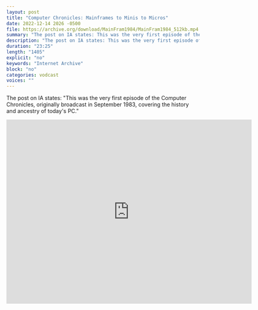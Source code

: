 ```yaml
---
layout: post
title: "Computer Chronicles: Mainframes to Minis to Micros"
date: 2022-12-14 2026 -0500
file: https://archive.org/download/MainFram1984/MainFram1984_512kb.mp4
summary: "The post on IA states: This was the very first episode of the Computer Chronicles, originally broadcast in September 1983, covering the history and ancestry of today's PC."
description: "The post on IA states: This was the very first episode of the Computer Chronicles, originally broadcast in September 1983, covering the history and ancestry of today's PC."
duration: "23:25"
length: "1405"
explicit: "no" 
keywords: "Internet Archive"
block: "no" 
categories: vodcast
voices: ""
---
```


The post on IA states: "This was the very first episode of the Computer Chronicles, originally broadcast in September 1983, covering the history and ancestry of today's PC."

<iframe src="https://archive.org/embed/MainFram1984" width="640" height="480" frameborder="0" webkitallowfullscreen="true" mozallowfullscreen="true" allowfullscreen></iframe>

